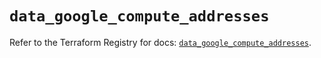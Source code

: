 # `data_google_compute_addresses`

Refer to the Terraform Registry for docs: [`data_google_compute_addresses`](https://registry.terraform.io/providers/hashicorp/google/5.33.0/docs/data-sources/compute_addresses).
